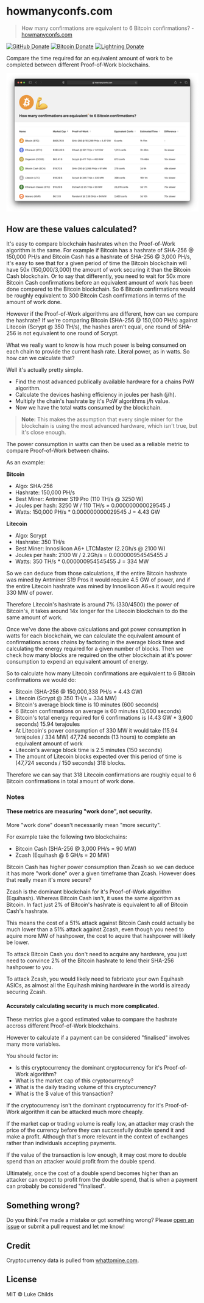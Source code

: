 # howmanyconfs.com

> How many confirmations are equivalent to 6 Bitcoin confirmations? - [howmanyconfs.com](https://howmanyconfs.com)

[![GitHub Donate](https://badgen.net/badge/GitHub/Sponsor/D959A7?icon=github)](https://github.com/sponsors/lukechilds)
[![Bitcoin Donate](https://badgen.net/badge/Bitcoin/Donate/F19537?icon=bitcoin)](https://lu.ke/tip/bitcoin)
[![Lightning Donate](https://badgen.net/badge/Lightning/Donate/F6BC41?icon=bitcoin-lightning)](https://lu.ke/tip/lightning)

Compare the time required for an equivalent amount of work to be completed between different Proof-of-Work blockchains.

[![](/screenshot.png)](https://howmanyconfs.com)

## How are these values calculated?

It's easy to compare blockchain hashrates when the Proof-of-Work algorithm is the same. For example if Bitcoin has a hashrate of SHA-256 @ 150,000 PH/s and Bitcoin Cash has a hashrate of SHA-256 @ 3,000 PH/s, it's easy to see that for a given period of time the Bitcoin blockchain will have 50x (150,000/3,000) the amount of work securing it than the Bitcoin Cash blockchain. Or to say that differently, you need to wait for 50x more Bitcoin Cash confirmations before an equivalent amount of work has been done compared to the Bitcoin blockchain. So 6 Bitcoin confirmations would be roughly equivalent to 300 Bitcoin Cash confirmations in terms of the amount of work done.

However if the Proof-of-Work algorithms are different, how can we compare the hashrate? If we're comparing Bitcoin (SHA-256 @ 150,000 PH/s) against Litecoin (Scrypt @ 350 TH/s), the hashes aren't equal, one round of SHA-256 is not equivalent to one round of Scrypt.

What we really want to know is how much power is being consumed on each chain to provide the current hash rate. Literal power, as in watts. So how can we calculate that?

Well it's actually pretty simple.

- Find the most advanced publically available hardware for a chains PoW algorithm.
- Calculate the devices hashing efficiency in joules per hash (j/h).
- Multiply the chain's hashrate by it's PoW algorithms j/h value.
- Now we have the total watts consumed by the blockchain.

> **Note:** This makes the assumption that every single miner for the blockchain is using the most advanced hardware, which isn't true, but it's close enough.

The power consumption in watts can then be used as a reliable metric to compare Proof-of-Work between chains.

As an example:

**Bitcoin**

- Algo: SHA-256
- Hashrate: 150,000 PH/s
- Best Miner: Antminer S19 Pro (110 TH/s @ 3250 W)
- Joules per hash: 3250 W / 110 TH/s = 0.000000000029545 J
- Watts: 150,000 PH/s * 0.000000000029545 J = 4.43 GW

**Litecoin**

- Algo: Scrypt
- Hashrate: 350 TH/s
- Best Miner: Innosilicon A6+ LTCMaster (2.2Gh/s @ 2100 W)
- Joules per hash: 2100 W / 2.2Gh/s = 0.000000954545455 J
- Watts: 350 TH/s * 0.000000954545455 J = 334 MW

So we can deduce from those calculations, if the entire Bitcoin hashrate was mined by Antminer S19 Pros it would require 4.5 GW of power, and if the entire Litecoin hashrate was mined by Innosilicon A6+s it would require 330 MW of power.

Therefore Litecoin's hashrate is around 7% (330/4500) the power of Bitcoin's, it takes around 14x longer for the Litecoin blockchain to do the same amount of work.

Once we've done the above calculations and got power consumption in watts for each blockchain, we can calculate the equivalent amount of confirmations across chains by factoring in the average block time and calculating the energy required for a given number of blocks. Then we check how many blocks are required on the other blockchain at it's power consumption to expend an equivalent amount of energy.

So to calculate how many Litecoin confirmations are equivalent to 6 Bitcoin confirmations we would do:

- Bitcoin (SHA-256 @ 150,000,338 PH/s = 4.43 GW)
- Litecoin (Scrypt @ 350 TH/s = 334 MW)
- Bitcoin's average block time is 10 minutes (600 seconds)
- 6 Bitcoin confirmations on average is 60 minutes (3,600 seconds)
- Bitcoin's total energy required for 6 confirmations is (4.43 GW * 3,600 seconds) 15.94 terajoules
- At Litecoin's power consumption of 330 MW it would take (15.94 terajoules / 334 MW) 47,724 seconds (13 hours) to complete an equivalent amount of work
- Litecoin's average block time is 2.5 minutes (150 seconds)
- The amount of Litecoin blocks expected over this period of time is (47,724 seconds / 150 seconds) 318 blocks.

Therefore we can say that 318 Litecoin confirmations are roughly equal to 6 Bitcoin confirmations in total amount of work done.

### Notes

#### These metrics are measuring "work done", not security.

More "work done" doesn't necessarily mean "more security".

For example take the following two blockchains:

- Bitcoin Cash (SHA-256 @ 3,000 PH/s = 90 MW)
- Zcash (Equihash @ 6 GH/s = 20 MW)

Bitcoin Cash has higher power consumption than Zcash so we can deduce it has more "work done" over a given timeframe than Zcash.  However does that really mean it's more secure?

Zcash is the dominant blockchain for it's Proof-of-Work algorithm (Equihash). Whereas Bitcoin Cash isn't, it uses the same algorithm as Bitcoin. In fact just 2% of Bitcoin's hashrate is equivalent to all of Bitcoin Cash's hashrate.

This means the cost of a 51% attack against Bitcoin Cash could actually be much lower than a 51% attack against Zcash, even though you need to aquire more MW of hashpower, the cost to aquire that hashpower will likely be lower.

To attack Bitcoin Cash you don't need to acquire any hardware, you just need to convince 2% of the Bitcoin hashrate to lend their SHA-256 hashpower to you.

To attack Zcash, you would likely need to fabricate your own Equihash ASICs, as almost all the Equihash mining hardware in the world is already securing Zcash.

#### Accurately calculating security is much more complicated.

These metrics give a good estimated value to compare the hashrate accross different Proof-of-Work blockchains.

However to calculate if a payment can be considered "finalised" involves many more variables.

You should factor in:

- Is this cryptocurrency the dominant cryptocurrency for it's Proof-of-Work algorithm?
- What is the market cap of this cryptocurrency?
- What is the daily trading volume of this cryptocurrency?
- What is the $ value of this transaction?

If the cryptocurrency isn't the dominant cryptocurrency for it's Proof-of-Work algorithm it can be attacked much more cheaply.

If the market cap or trading volume is really low, an attacker may crash the price of the currency before they can successfully double spend it and make a profit. Although that's more relevant in the context of exchanges rather than individuals accepting payments.

If the value of the transaction is low enough, it may cost more to double spend than an attacker would profit from the double spend.

Ultimately, once the cost of a double spend becomes higher than an attacker can expect to profit from the double spend, that is when a payment can probably be considered "finalised".

## Something wrong?

Do you think I've made a mistake or got something wrong? Please [open an issue](https://github.com/lukechilds/howmanyconfs.com/issues/new) or submit a pull request and let me know!

## Credit

Cryptocurrency data is pulled from [whattomine.com](https://whattomine.com/).

## License

MIT © Luke Childs
